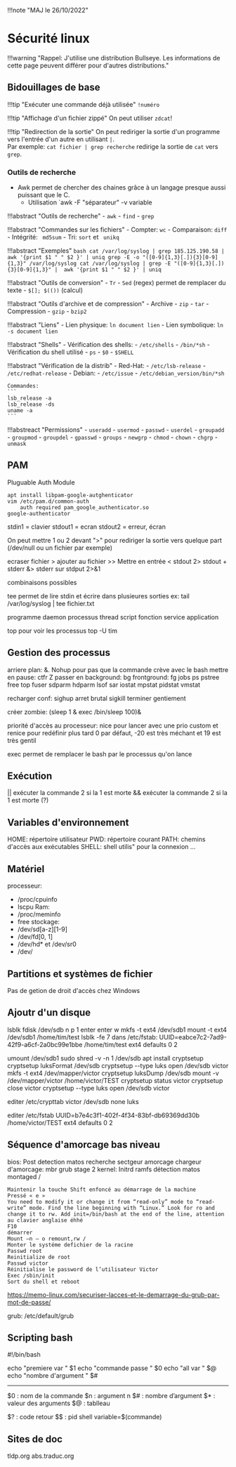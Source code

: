 !!!note "MAJ le 26/10/2022"

# Sécurité linux

!!!warning "Rappel: J'utilise une distribution Bullseye. Les informations de cette page peuvent différer pour d'autres distributions."

## Bidouillages de base

!!!tip "Exécuter une commande déjà utilisée"
    `!numéro`

!!!tip "Affichage d'un fichier zippé"
    On peut utiliser `zdcat`!

!!!tip "Redirection de la sortie"
    On peut rediriger la sortie d'un programme vers l'entrée d'un autre en utilisant `|`.<br>
    Par exemple: `cat fichier | grep recherche` redirige la sortie de `cat` vers `grep`.

### Outils de recherche

 - Awk permet de chercher des chaines grâce à un langage presque aussi puissant que le C.
     - Utilisation `awk -F "séparateur" -v variable

!!!abstract "Outils de recherche"
     - `awk`
     - `find`
     - `grep`

!!!abstract "Commandes sur les fichiers"
     - Compter: `wc`
     - Comparaison: `diff`
     - Intégrité: ` md5sum`
     - Tri: `sort`  et ` unikq`

!!!abstract "Exemples"
    ```bash
    cat /var/log/syslog | grep 185.125.190.58 |  awk '{print $1 " " $2 }' | uniq
    grep -E -o "([0-9]{1,3}[.]){3}[0-9]{1,3}" /var/log/syslog
    cat /var/log/syslog | grep -E "([0-9]{1,3}[.]){3}[0-9]{1,3}" |  awk '{print $1 " " $2 }' | uniq
    ```

!!!abstract "Outils de conversion"
     - `Tr`
     - `Sed` (regex) permet de remplacer du texte
     - `$[]; $(())` (calcul)

!!!abstract "Outils d'archive et de compression"
     - Archive
         - `zip`
         - `tar`
     - Compression
         - `gzip`
         - `bzip2`

!!!abstract "Liens"
     - Lien physique: `ln document lien`
     - Lien symbolique: `ln -s document lien`

!!!abstract "Shells"
     - Vérification des shells:
         - `/etc/shells`
         - `/bin/*sh`
     - Vérification du shell utilisé
         - `ps`
         - `$0`
         - `$SHELL`

!!!abstract "Vérification de la distrib"
     - Red-Hat:
         - `/etc/lsb-release`
         - `/etc/redhat-release`
     - Debian:
         - `/etc/issue`
         - `/etc/debian_version/bin/*sh`

    Commandes:
    ```
    lsb_release -a
    lsb_release -ds
    uname -a
    ```

!!!abstreact "Permissions"
     - `useradd`
     - `usermod`
     - `passwd`
     - `userdel`
     - `groupadd`
     - `groupmod`
     - `groupdel`
     - `gpasswd`
     - `groups`
     - `newgrp`
     - `chmod`
     - `chown`
     - `chgrp`
     - `unmask`

## PAM

Pluguable Auth Module
```
apt install libpam-google-autghenticator
vim /etc/pam.d/common-auth
    auth required pam_google_authenticator.so
google-authenticator
```

stdin1 = clavier
stdout1 = ecran
stdout2 = erreur, écran

On peut mettre 1 ou 2 devant ">" pour rediriger la sortie vers quelque part (/dev/null ou un fichier par exemple)

ecraser fichier >
ajouter au fichier >>
Mettre en entrée <
stdout 2>
stdout + stderr &>
stderr sur stdput 2>&1

combinaisons possibles

tee permet de lire stdin et écrire dans plusieures sorties
ex: tail /var/log/syslog | tee fichier.txt

programme daemon processus thread script fonction service application

top pour voir les processus
top -U tim

## Gestion des processus

arriere plan: &. Nohup pour pas que la commande crève avec le bash
mettre en pause: ctfr Z
passer en background: bg
frontground: fg
jobs ps pstree free top
fuser sdparm hdparm lsof
sar iostat mpstat pidstat vmstat

recharger conf: sighup
arret brutal sigkill
terminer gentiement

créer zombie: (sleep 1 & exec /bin/sleep 100)&

priorité d'accès au processeur: nice pour lancer avec une prio custom et renice pour redéfinir plus tard
0 par défaut, -20 est très méchant et 19 est très gentil

exec permet de remplacer le bash par le processus qu'on lance

## Exécution

|| exécuter la commande 2 si la 1 est morte
&& exécuter la commande 2 si la 1 est morte
(?)

## Variables d'environnement

HOME: répertoire utilisateur
PWD: répertoire courant
PATH: chemins d'accès aux exécutables
SHELL: shell utilis" pour la connexion
...

## Matériel
processeur:
 - /proc/cpuinfo
 - lscpu
Ram:
 - /proc/meminfo
 - free
stockage:
 - /dev/sd[a-z][1-9]
 - /dev/fd[0, 1]
 - /dev/hd* et /dev/sr0
 - /dev/

## Partitions et systèmes de fichier

Pas de getion de droit d'accès chez Windows

## Ajoutr d'un disque

lsblk
fdisk /dev/sdb
n
p
1
enter enter
w
mkfs -t ext4 /dev/sdb1
mount -t ext4 /dev/sdb1 /home/tim/test
lsblk -fe 7
dans /etc/fstab: UUID=eabce7c2-7ad9-42f9-a6cf-2a0bc99e1bbe /home/tim/test ext4 defaults 0 2

umount /dev/sdb1
sudo shred -v -n 1 /dev/sdb
apt install cryptsetup
cryptsetup luksFormat /dev/sdb
cryptsetup --type luks open /dev/sdb victor
mkfs -t ext4 /dev/mapper/victor
cryptsetup luksDump /dev/sdb
mount -v /dev/mapper/victor   /home/victor/TEST
cryptsetup status victor
cryptsetup close victor
cryptsetup --type luks open /dev/sdb victor

editer /etc/crypttab
victor /dev/sdb none luks

editer /etc/fstab
UUID=b7e4c3f1-402f-4f34-83bf-db69369dd30b /home/victor/TEST ext4 defaults 0 2

## Séquence d'amorcage bas niveau

bios:
Post
detection matos
recherche sectgeur amorcage
chargeur d'amorcage:
mbr
grub stage 2
kernel:
Initrd
ramfs
détection matos
montaged /


```title="Pour bypass qqe chose en cas de pepin"
Maintenir la touche Shift enfoncé au démarrage de la machine
Pressé « e »
You need to modify it or change it from “read-only” mode to “read-write” mode. Find the line beginning with “Linux.” Look for ro and change it to rw. Add init=/bin/bash at the end of the line, attention au clavier anglaise éhhé
F10
démarrer
Mount –n – o remount,rw /
Monter le systéme defichier de la racine
Passwd root
Reinitialize de root
Passwd victor
Réinitialise le password de l’utilisateur Victor
Exec /sbin/init
Sort du shell et reboot
```

https://memo-linux.com/securiser-lacces-et-le-demarrage-du-grub-par-mot-de-passe/


grub:
/etc/default/grub

## Scripting bash

#!/bin/bash

echo "premiere var " $1
echo "commande passe " $0
echo "all var " $@
echo "nombre d'argument " $#

-------------------------

$0 : nom de la commande
$n : argument n
$# : nombre d’argument
$* : valeur des arguments
$@ : tablleau

$? : code retour
$$ : pid shell
variable=$(commande)


## Sites de doc

tldp.org
abs.traduc.org
